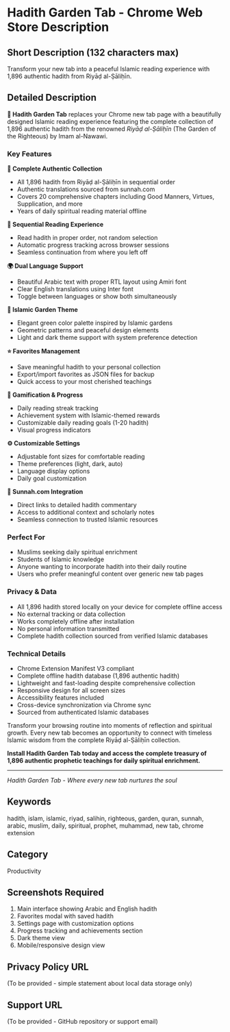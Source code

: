 # Hadith Garden Tab - Chrome Web Store Description

## Short Description (132 characters max)
Transform your new tab into a peaceful Islamic reading experience with 1,896 authentic hadith from Riyāḍ al-Ṣāliḥīn.

## Detailed Description

**🌿 Hadith Garden Tab** replaces your Chrome new tab page with a beautifully designed Islamic reading experience featuring the complete collection of 1,896 authentic hadith from the renowned *Riyāḍ al-Ṣāliḥīn* (The Garden of the Righteous) by Imam al-Nawawi.

### Key Features

**📖 Complete Authentic Collection**
- All 1,896 hadith from Riyāḍ al-Ṣāliḥīn in sequential order
- Authentic translations sourced from sunnah.com
- Covers 20 comprehensive chapters including Good Manners, Virtues, Supplication, and more
- Years of daily spiritual reading material offline

**🔄 Sequential Reading Experience**
- Read hadith in proper order, not random selection
- Automatic progress tracking across browser sessions
- Seamless continuation from where you left off

**🌍 Dual Language Support**
- Beautiful Arabic text with proper RTL layout using Amiri font
- Clear English translations using Inter font
- Toggle between languages or show both simultaneously

**🎨 Islamic Garden Theme**
- Elegant green color palette inspired by Islamic gardens
- Geometric patterns and peaceful design elements
- Light and dark theme support with system preference detection

**⭐ Favorites Management**
- Save meaningful hadith to your personal collection
- Export/import favorites as JSON files for backup
- Quick access to your most cherished teachings

**🎯 Gamification & Progress**
- Daily reading streak tracking
- Achievement system with Islamic-themed rewards
- Customizable daily reading goals (1-20 hadith)
- Visual progress indicators

**⚙️ Customizable Settings**
- Adjustable font sizes for comfortable reading
- Theme preferences (light, dark, auto)
- Language display options
- Daily goal customization

**🔗 Sunnah.com Integration**
- Direct links to detailed hadith commentary
- Access to additional context and scholarly notes
- Seamless connection to trusted Islamic resources

### Perfect For

- Muslims seeking daily spiritual enrichment
- Students of Islamic knowledge
- Anyone wanting to incorporate hadith into their daily routine
- Users who prefer meaningful content over generic new tab pages

### Privacy & Data

- All 1,896 hadith stored locally on your device for complete offline access
- No external tracking or data collection
- Works completely offline after installation  
- No personal information transmitted
- Complete hadith collection sourced from verified Islamic databases

### Technical Details

- Chrome Extension Manifest V3 compliant
- Complete offline hadith database (1,896 authentic hadith)
- Lightweight and fast-loading despite comprehensive collection
- Responsive design for all screen sizes
- Accessibility features included
- Cross-device synchronization via Chrome sync
- Sourced from authenticated Islamic databases

Transform your browsing routine into moments of reflection and spiritual growth. Every new tab becomes an opportunity to connect with timeless Islamic wisdom from the complete Riyāḍ al-Ṣāliḥīn collection.

**Install Hadith Garden Tab today and access the complete treasury of 1,896 authentic prophetic teachings for daily spiritual enrichment.**

---

*Hadith Garden Tab - Where every new tab nurtures the soul*

## Keywords
hadith, islam, islamic, riyad, salihin, righteous, garden, quran, sunnah, arabic, muslim, daily, spiritual, prophet, muhammad, new tab, chrome extension

## Category
Productivity

## Screenshots Required
1. Main interface showing Arabic and English hadith
2. Favorites modal with saved hadith
3. Settings page with customization options
4. Progress tracking and achievements section
5. Dark theme view
6. Mobile/responsive design view

## Privacy Policy URL
(To be provided - simple statement about local data storage only)

## Support URL
(To be provided - GitHub repository or support email)